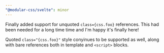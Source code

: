 ```yaml
---
"@modular-css/svelte": minor
---
```


Finally added support for unquoted `class={css.foo}` references. This had been needed for a long time time and I'm happy it's finally here!

Quoted `class="{css.foo}"` style conyinues to be supported as well, along with bare references both in template and `<script>` blocks. 
